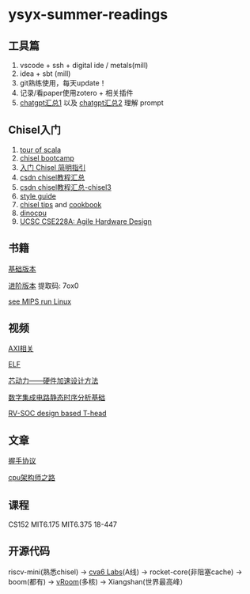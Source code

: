 # ysyx-summer-readings



## 工具篇

1. vscode + ssh + digital ide / metals(mill)
2. idea + sbt (mill)
3. git熟练使用，每天update！
4. 记录/看paper使用zotero + 相关插件
5. [chatgpt汇总1](https://cc.ai55.cc/) 以及 [chatgpt汇总2](https://github.com/LiLittleCat/awesome-free-chatgpt)  理解 prompt



## Chisel入门

1.   [tour of scala](https://docs.scala-lang.org/zh-cn/tour/tour-of-scala.html)
2.   [chisel bootcamp](https://github.com/freechipsproject/chisel-bootcamp)
3.   [入门 Chisel 简明指引](https://www.bilibili.com/video/BV1Ws421w7Ui)
4.   [csdn chisel教程汇总](https://blog.csdn.net/qq_34291505/article/details/86744581)
5.   [csdn chisel教程汇总-chisel3](https://blog.csdn.net/weixin_43681766/category_11828804.html)
6.   [style guide](https://github.com/ccelio/chisel-style-guide)
7.   [chisel tips](https://jia.je/hardware/2022/01/03/chisel3-cookbook/)  and [cookbook](https://www.chisel-lang.org/chisel3/docs/cookbooks/cookbook.html)
8.   [dinocpu](https://github.com/jlpteaching/dinocpu)
9.   [UCSC CSE228A: Agile Hardware Design](https://classes.soe.ucsc.edu/cse228a)



## 书籍

[基础版本](https://www.aliyundrive.com/s/v6SjfJmJXoR)


[进阶版本](https://www.aliyundrive.com/s/jisU96qDGrA) 提取码: 7ox0

[see MIPS run Linux](./book/See.MIPS.Run.2nd.中文版.pdf)



## 视频

[AXI相关](https://www.bilibili.com/video/BV1mD4y1p7UK/?vd_source=38024886289f4efc2c6167eacd5361b7)

[ELF](https://www.bilibili.com/video/BV17K4y1N7Q2/?p=16&vd_source=38024886289f4efc2c6167eacd5361b7)

[芯动力——硬件加速设计方法](https://www.icourse163.org/course/SWJTU-1207492806)

[数字集成电路静态时序分析基础](https://space.bilibili.com/382647602)

[RV-SOC design based T-head](https://www.dizhixiong.cn/class5/)



## 文章

[握手协议](https://zhuanlan.zhihu.com/p/620498057)

[cpu架构师之路](https://mp.weixin.qq.com/s/p2RRFLMBvNZg7PPde-jjiA)



## 课程

CS152  MIT6.175  MIT6.375  18-447

## 开源代码

riscv-mini(熟悉chisel) -> [cva6 Labs](https://github.com/sifferman/labs-with-cva6)(A线) -> rocket-core(非阻塞cache) -> boom(都有) -> [vRoom](https://github.com/MoonbaseOtago/vroom)(多核) -> Xiangshan(世界最高峰）

